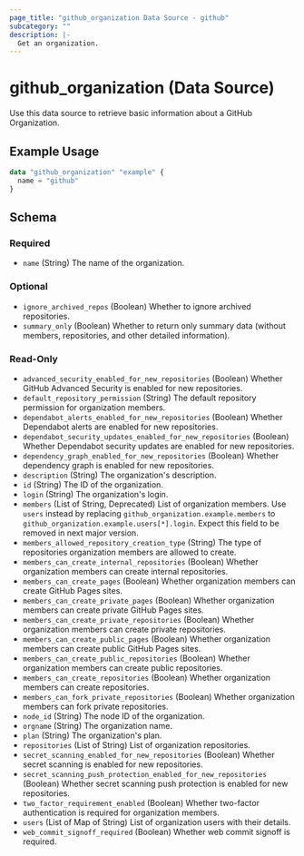 ```yaml
---
page_title: "github_organization Data Source - github"
subcategory: ""
description: |-
  Get an organization.
---
```


# github_organization (Data Source)

Use this data source to retrieve basic information about a GitHub Organization.

## Example Usage

```terraform
data "github_organization" "example" {
  name = "github"
}
```

<!-- schema generated by tfplugindocs -->
## Schema

### Required

- `name` (String) The name of the organization.

### Optional

- `ignore_archived_repos` (Boolean) Whether to ignore archived repositories.
- `summary_only` (Boolean) Whether to return only summary data (without members, repositories, and other detailed information).

### Read-Only

- `advanced_security_enabled_for_new_repositories` (Boolean) Whether GitHub Advanced Security is enabled for new repositories.
- `default_repository_permission` (String) The default repository permission for organization members.
- `dependabot_alerts_enabled_for_new_repositories` (Boolean) Whether Dependabot alerts are enabled for new repositories.
- `dependabot_security_updates_enabled_for_new_repositories` (Boolean) Whether Dependabot security updates are enabled for new repositories.
- `dependency_graph_enabled_for_new_repositories` (Boolean) Whether dependency graph is enabled for new repositories.
- `description` (String) The organization's description.
- `id` (String) The ID of the organization.
- `login` (String) The organization's login.
- `members` (List of String, Deprecated) List of organization members. Use `users` instead by replacing `github_organization.example.members` to `github_organization.example.users[*].login`. Expect this field to be removed in next major version.
- `members_allowed_repository_creation_type` (String) The type of repositories organization members are allowed to create.
- `members_can_create_internal_repositories` (Boolean) Whether organization members can create internal repositories.
- `members_can_create_pages` (Boolean) Whether organization members can create GitHub Pages sites.
- `members_can_create_private_pages` (Boolean) Whether organization members can create private GitHub Pages sites.
- `members_can_create_private_repositories` (Boolean) Whether organization members can create private repositories.
- `members_can_create_public_pages` (Boolean) Whether organization members can create public GitHub Pages sites.
- `members_can_create_public_repositories` (Boolean) Whether organization members can create public repositories.
- `members_can_create_repositories` (Boolean) Whether organization members can create repositories.
- `members_can_fork_private_repositories` (Boolean) Whether organization members can fork private repositories.
- `node_id` (String) The node ID of the organization.
- `orgname` (String) The organization name.
- `plan` (String) The organization's plan.
- `repositories` (List of String) List of organization repositories.
- `secret_scanning_enabled_for_new_repositories` (Boolean) Whether secret scanning is enabled for new repositories.
- `secret_scanning_push_protection_enabled_for_new_repositories` (Boolean) Whether secret scanning push protection is enabled for new repositories.
- `two_factor_requirement_enabled` (Boolean) Whether two-factor authentication is required for organization members.
- `users` (List of Map of String) List of organization users with their details.
- `web_commit_signoff_required` (Boolean) Whether web commit signoff is required.
